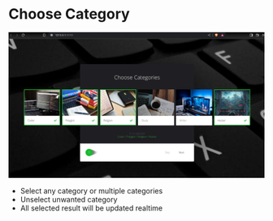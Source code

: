 # Choose Category
![](https://github.com/u-n-s-t-o-p-p-a-b-l-e/dashboard/blob/main/choose-category/img/choose-category.png)

+ Select any category or multiple categories
+ Unselect unwanted category
+ All selected result will be updated realtime
